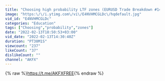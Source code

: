 ```yaml
---
title: "Choosing high probability LTF zones (EURUSD Trade Breakdown #14)"
image: "https:\/\/i.ytimg.com\/vi\/E4NVHMCGLDc\/hqdefault.jpg"
vid_id: "E4NVHMCGLDc"
categories: "Education"
tags: ["Choosing","probability","zones"]
date: "2022-02-13T18:50:53+03:00"
vid_date: "2022-02-13T14:30:40Z"
duration: "PT30M1S"
viewcount: "237"
likeCount: "37"
dislikeCount: ""
channel: "AKFX"
---
```

{% raw %}<a rel="nofollow" target="blank" href="https://t.me/AKFXFREE">https://t.me/AKFXFREE</a>{% endraw %}
